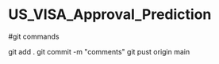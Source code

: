 # US_VISA_Approval_Prediction

#git commands

git add .
git commit -m "comments"
git pust origin main
